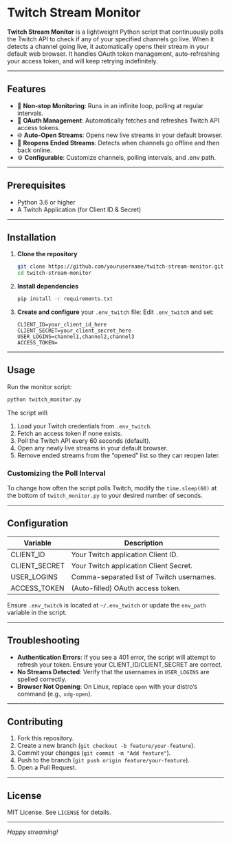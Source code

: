 # Twitch Stream Monitor

**Twitch Stream Monitor** is a lightweight Python script that continuously polls the Twitch API to check if any of your specified channels go live. When it detects a channel going live, it automatically opens their stream in your default web browser. It handles OAuth token management, auto-refreshing your access token, and will keep retrying indefinitely.

---

## Features

- 🔄 **Non-stop Monitoring**: Runs in an infinite loop, polling at regular intervals.
- 🔑 **OAuth Management**: Automatically fetches and refreshes Twitch API access tokens.
- 🌐 **Auto-Open Streams**: Opens new live streams in your default browser.
- 🔄 **Reopens Ended Streams**: Detects when channels go offline and then back online.
- ⚙️ **Configurable**: Customize channels, polling intervals, and .env path.

---

## Prerequisites

- Python 3.6 or higher
- A Twitch Application (for Client ID & Secret)

---

## Installation

1. **Clone the repository**
   ```bash
   git clone https://github.com/yourusername/twitch-stream-monitor.git
   cd twitch-stream-monitor
   ```

2. **Install dependencies**
   ```bash
   pip install -r requirements.txt
   ```

3. **Create and configure** your `.env_twitch` file:
   Edit `.env_twitch` and set:
   ```dotenv
   CLIENT_ID=your_client_id_here
   CLIENT_SECRET=your_client_secret_here
   USER_LOGINS=channel1,channel2,channel3
   ACCESS_TOKEN=
   ```

---

## Usage

Run the monitor script:

```bash
python twitch_monitor.py
```

The script will:
1. Load your Twitch credentials from `.env_twitch`.
2. Fetch an access token if none exists.
3. Poll the Twitch API every 60 seconds (default).
4. Open any newly live streams in your default browser.
5. Remove ended streams from the “opened” list so they can reopen later.

### Customizing the Poll Interval

To change how often the script polls Twitch, modify the `time.sleep(60)` at the bottom of `twitch_monitor.py` to your desired number of seconds.

---

## Configuration

| Variable      | Description                                 |
| ------------- | ------------------------------------------- |
| CLIENT_ID     | Your Twitch application Client ID.          |
| CLIENT_SECRET | Your Twitch application Client Secret.      |
| USER_LOGINS   | Comma-separated list of Twitch usernames.   |
| ACCESS_TOKEN  | (Auto-filled) OAuth access token.           |

Ensure `.env_twitch` is located at `~/.env_twitch` or update the `env_path` variable in the script.

---

## Troubleshooting

- **Authentication Errors**: If you see a 401 error, the script will attempt to refresh your token. Ensure your CLIENT_ID/CLIENT_SECRET are correct.
- **No Streams Detected**: Verify that the usernames in `USER_LOGINS` are spelled correctly.
- **Browser Not Opening**: On Linux, replace `open` with your distro’s command (e.g., `xdg-open`).

---

## Contributing

1. Fork this repository.
2. Create a new branch (`git checkout -b feature/your-feature`).
3. Commit your changes (`git commit -m "Add feature"`).
4. Push to the branch (`git push origin feature/your-feature`).
5. Open a Pull Request.

---

## License

MIT License. See `LICENSE` for details.

---

*Happy streaming!*
